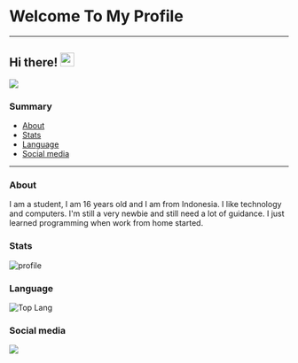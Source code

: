 # **Welcome To My Profile**
-----------------------
## Hi there! <img src="https://media.giphy.com/media/hvRJCLFzcasrR4ia7z/giphy.gif" width="25px">

![](https://visitor-badge.glitch.me/badge?page_id=Usernob.Usernob)
### Summary
- [About](#About)
- [Stats](#Stats)
- [Language](#Language)
- [Social media](#Social-media)
-----------------------
### About
I am a student, I am 16 years old and I am from Indonesia. I like technology and computers. I'm still a very newbie and still need a lot of guidance. I just learned programming when work from home started.
### Stats
![profile](https://github-readme-stats.vercel.app/api?username=Usernob&show_icons=true&include_all_commits=true&theme=tokyonight&cache_seconds=3200)
### Language
![Top Lang](https://github-readme-stats.vercel.app/api/top-langs/?username=Usernob&layout=compact&theme=nightowl)
### Social media
[<img src="https://img.shields.io/badge/Telegram-%40UsernobV2-blue">](https://t.me/UsernobV2)

